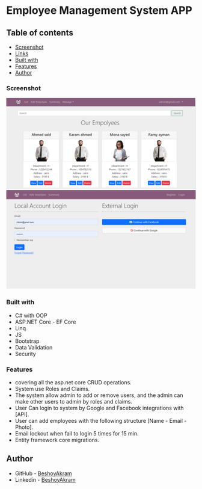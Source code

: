 # Employee Management System APP

## Table of contents

- [Screenshot](#screenshot)
- [Links](#links)
- [Built with](#built-with)
- [Features](#features)
- [Author](#author)

### Screenshot

![](./Screenshot1.png)
![](./Screenshot2.png)


### Built with
* C# with OOP
* ASP.NET Core - EF Core
* Linq
* JS
* Bootstrap
* Data Validation
* Security

### Features

- covering all the asp.net core CRUD operations.
- System use Roles and Claims.
- The system allow admin to add or remove users, and the admin can make other users to admin by roles and claims.
- User Can login to system by Google and Facebook integrations with [API].
- User can add employees with the following structure [Name - Email - Photo].
- Email lockout when fail to login 5 times for 15 min.
- Entity framework core migrations.


## Author

- GitHub - [BeshoyAkram](https://github.com/Beshoooo)
- Linkedin - [BeshoyAkram](linkedin.com/in/beshoy-akram-15b493158)

